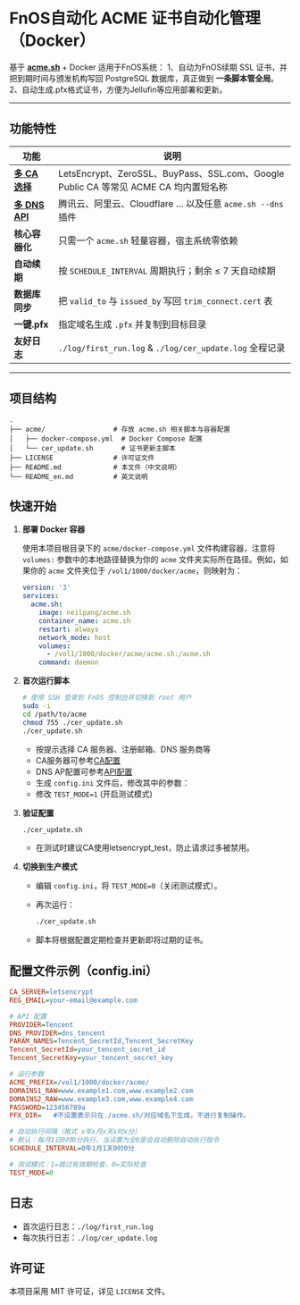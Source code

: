 # FnOS自动化 ACME 证书自动化管理（Docker）

基于 **[acme.sh](https://github.com/acmesh-official/acme.sh)** + Docker 
适用于FnOS系统：
1、自动为FnOS续期 SSL 证书，并把到期时间与颁发机构写回 PostgreSQL 数据库，真正做到 **一条脚本管全局**。
2、自动生成.pfx格式证书，方便为Jellufin等应用部署和更新。

---

## 功能特性

| 功能 | 说明 |
| --- | --- |
| **[多 CA 选择](https://github.com/acmesh-official/acme.sh/wiki/Server)** |   LetsEncrypt、ZeroSSL、BuyPass、SSL.com、Google Public CA 等常见 ACME CA 均内置短名称 |
| **[多 DNS API](https://github.com/acmesh-official/acme.sh/wiki/dnsapi)** |   腾讯云、阿里云、Cloudflare … 以及任意 `acme.sh --dns` 插件 |
| **核心容器化** |  只需一个 `acme.sh` 轻量容器，宿主系统零依赖 |
| **自动续期**   |  按 `SCHEDULE_INTERVAL` 周期执行；剩余 ≤ 7 天自动续期 |
| **数据库同步** |  把 `valid_to` 与 `issued_by` 写回 `trim_connect.cert` 表 |
| **一键.pfx**   |   指定域名生成 `.pfx` 并复制到目标目录 |
| **友好日志**   |  `./log/first_run.log` & `./log/cer_update.log` 全程记录 |

---

## 项目结构

```
.
├── acme/                 # 存放 acme.sh 相关脚本与容器配置
│   ├── docker-compose.yml  # Docker Compose 配置
│   └── cer_update.sh       # 证书更新主脚本
├── LICENSE               # 许可证文件
├── README.md             # 本文件（中文说明）
└── README_en.md          # 英文说明
```

## 快速开始

1. **部署 Docker 容器**

   使用本项目根目录下的 `acme/docker-compose.yml` 文件构建容器，注意将 `volumes:` 参数中的本地路径替换为你的 `acme` 文件夹实际所在路径。例如，如果你的 `acme` 文件夹位于 `/vol1/1000/docker/acme`，则映射为：

   ```yaml
   version: '3'
   services:
     acme.sh:
       image: neilpang/acme.sh
       container_name: acme.sh
       restart: always
       network_mode: host
       volumes:
         - /vol1/1000/docker/acme/acme.sh:/acme.sh
       command: daemon
   ```

2. **首次运行脚本**

   ```bash
   # 使用 SSH 登录到 FnOS 控制台并切换到 root 用户
   sudo -i
   cd /path/to/acme
   chmod 755 ./cer_update.sh
   ./cer_update.sh
   ```

   - 按提示选择 CA 服务器、注册邮箱、DNS 服务商等
   - CA服务器可参考[CA配置](https://github.com/acmesh-official/acme.sh/wiki/Server)
   - DNS AP配置可参考[API配置](https://github.com/acmesh-official/acme.sh/wiki/dnsapi)
   - 生成 `config.ini` 文件后，修改其中的参数：
   - 修改 `TEST_MODE=1` (开启测试模式)

3. **验证配置**

   ```bash
   ./cer_update.sh
   ```

   - 在测试时建议CA使用letsencrypt_test，防止请求过多被禁用。

4. **切换到生产模式**

   - 编辑 `config.ini`，将 `TEST_MODE=0`（关闭测试模式）。
   - 再次运行：
     ```bash
     ./cer_update.sh
     ```

   - 脚本将根据配置定期检查并更新即将过期的证书。

## 配置文件示例（config.ini）

```ini
CA_SERVER=letsencrypt
REG_EMAIL=your-email@example.com

# API 配置
PROVIDER=Tencent
DNS_PROVIDER=dns_tencent
PARAM_NAMES=Tencent_SecretId,Tencent_SecretKey
Tencent_SecretId=your_tencent_secret_id
Tencent_SecretKey=your_tencent_secret_key

# 运行参数
ACME_PREFIX=/vol1/1000/docker/acme/
DOMAINS1_RAW=www.example1.com,www.example2.com
DOMAINS2_RAW=www.example3.com,www.example4.com
PASSWORD=123456789a
PFX_DIR=   #不设置表示只在./acme.sh/对应域名下生成，不进行复制操作。

# 自动执行间隔（格式 x年x月x天x时x分）
# 默认：每月1日0时0分执行，当设置为全0是会自动删除自动执行指令
SCHEDULE_INTERVAL=0年1月1天0时0分

# 测试模式：1=跳过有效期检查，0=实际检查
TEST_MODE=0
```

## 日志

- 首次运行日志：`./log/first_run.log`
- 每次执行日志：`./log/cer_update.log`

## 许可证

本项目采用 MIT 许可证，详见 `LICENSE` 文件。
